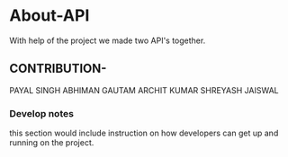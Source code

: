 # About-API
With help of the project we made two API's together.
## CONTRIBUTION-
PAYAL SINGH
ABHIMAN GAUTAM
ARCHIT KUMAR
SHREYASH JAISWAL

### Develop notes
this section would include instruction on how developers can get up
and running on the project.
